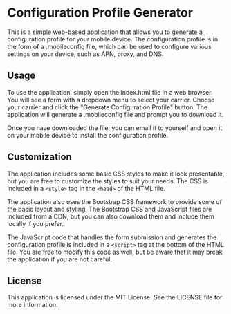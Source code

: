 Configuration Profile Generator
====================================

This is a simple web-based application that allows you to generate a configuration profile for your mobile device. The configuration profile is in the form of a .mobileconfig file, which can be used to configure various settings on your device, such as APN, proxy, and DNS.

Usage
-----

To use the application, simply open the index.html file in a web browser. You will see a form with a dropdown menu to select your carrier. Choose your carrier and click the "Generate Configuration Profile" button. The application will generate a .mobileconfig file and prompt you to download it.

Once you have downloaded the file, you can email it to yourself and open it on your mobile device to install the configuration profile.

Customization
-------------

The application includes some basic CSS styles to make it look presentable, but you are free to customize the styles to suit your needs. The CSS is included in a `<style>` tag in the `<head>` of the HTML file.

The application also uses the Bootstrap CSS framework to provide some of the basic layout and styling. The Bootstrap CSS and JavaScript files are included from a CDN, but you can also download them and include them locally if you prefer.

The JavaScript code that handles the form submission and generates the configuration profile is included in a `<script>` tag at the bottom of the HTML file. You are free to modify this code as well, but be aware that it may break the application if you are not careful.

License
-------

This application is licensed under the MIT License. See the LICENSE file for more information.
